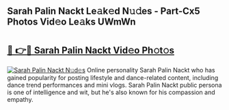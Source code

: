 ## Sarah Palin Nackt Le𝚊k𝚎d N𝚞𝚍es - Part-Cx5 Photos Vid𝚎o Le𝚊ks UWmWn

# <h2><a href="http://fb9vq7.evod.top/?m=Sarah+Palin+Nackt">🔗 👉🔴 Sarah Palin Nackt Vid𝚎o Ph𝚘t𝚘s</a></h2>

[![Sarah Palin Nackt N𝚞d𝚎s](https://i.imgur.com/8V9OHl7.gif)](http://fb9vq7.evod.top/?m=Sarah+Palin+Nackt)
Online personality Sarah Palin Nackt who has gained popularity for posting lifestyle and dance-related content, including dance trend performances and mini vlogs. Sarah Palin Nackt public persona is one of intelligence and wit, but he's also known for his compassion and empathy. 
